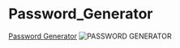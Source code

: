 # Password_Generator
[Password Generator](https://ralasi.github.io/Password_Generator)
![PASSWORD GENERATOR](https://github.com/Ralasi/Password_Generator/assets/128724283/fe43c99b-ede1-422a-b04b-a61c493eea28)



